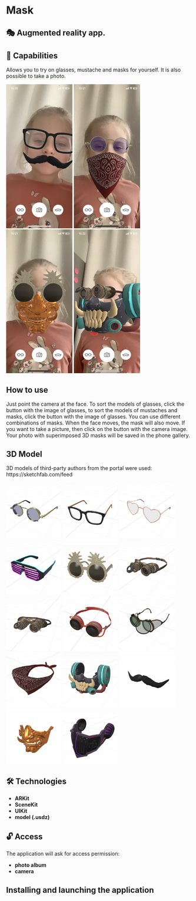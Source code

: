 # Mask

## 🎭 Augmented reality app. 

## 🚀 Capabilities
<p> Allows you to try on glasses, mustache and masks for yourself. It is also possible to take a photo. </p>

<p>
 <img style="width: 180px;" src="https://github.com/NovikovaOlga/Mask/blob/main/screens/screen1.PNG">
 <img style="width: 180px;" src="https://github.com/NovikovaOlga/Mask/blob/main/screens/screen2.PNG">
 <img style="width: 180px;" src="https://github.com/NovikovaOlga/Mask/blob/main/screens/screen3.PNG">
 <img style="width: 180px;" src="https://github.com/NovikovaOlga/Mask/blob/main/screens/screen4.PNG"> 
<p>
 
## How to use
<p>
 Just point the camera at the face. To sort the models of glasses, click the button with the image of glasses, to sort the models of mustaches and masks, click the button with the image of glasses. You can use different combinations of masks. When the face moves, the mask will also move. If you want to take a picture, then click on the button with the camera image. Your photo with superimposed 3D masks will be saved in the phone gallery.
<p>
  
## 3D Model
<p> 3D models of third-party authors from the portal were used: https://sketchfab.com/feed <p> 
 
<p>
 <img style="width: 150px;" src="https://github.com/NovikovaOlga/Mask/blob/main/screens/mask1.png"> 
 <img style="width: 150px;" src="https://github.com/NovikovaOlga/Mask/blob/main/screens/mask2.png"> 
 <img style="width: 150px;" src="https://github.com/NovikovaOlga/Mask/blob/main/screens/mask3.png"> 
 <img style="width: 150px;" src="https://github.com/NovikovaOlga/Mask/blob/main/screens/mask4.png"> 
 <img style="width: 150px;" src="https://github.com/NovikovaOlga/Mask/blob/main/screens/mask5.png"> 
 <img style="width: 150px;" src="https://github.com/NovikovaOlga/Mask/blob/main/screens/mask6.png"> 
 <img style="width: 150px;" src="https://github.com/NovikovaOlga/Mask/blob/main/screens/mask7.png"> 
 <img style="width: 150px;" src="https://github.com/NovikovaOlga/Mask/blob/main/screens/mask8.png"> 
 <img style="width: 150px;" src="https://github.com/NovikovaOlga/Mask/blob/main/screens/mask9.png"> 
 <img style="width: 150px;" src="https://github.com/NovikovaOlga/Mask/blob/main/screens/mask10.png"> 
 <img style="width: 150px;" src="https://github.com/NovikovaOlga/Mask/blob/main/screens/mask11.png"> 
 <img style="width: 150px;" src="https://github.com/NovikovaOlga/Mask/blob/main/screens/mask12.png"> 
 <img style="width: 150px;" src="https://github.com/NovikovaOlga/Mask/blob/main/screens/mask13.png"> 
 <img style="width: 150px;" src="https://github.com/NovikovaOlga/Mask/blob/main/screens/mask14.png"> 
<p>

## 🛠️ Technologies
 - **ARKit**
 - **SceneKit**
 - **UIKit**
 - **model (.usdz)**
 
## 🔓 Access
The application will ask for access permission:
- **photo album**
- **camera**
 
## Installing and launching the application
 


